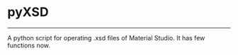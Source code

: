 # pyXSD
---

A python script for operating .xsd files of Material Studio.
It has few functions now.
